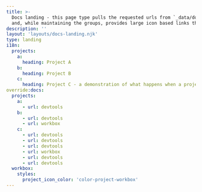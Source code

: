 ```yaml
---
title: >-
  Docs landing - this page type pulls the requested urls from `_data/docs/projects`
  and, while maintaining the groups, provides large icon based links through to them.
description: ''
layout: 'layouts/docs-landing.njk'
type: landing
i18n:
  projects:
    a:
      heading: Project A
    b:
      heading: Project B
    c:
      heading: Project C - a demonstration of what happens when a project has a long title and > 3 children
override:docs:
  projects:
    a:
      - url: devtools
    b:
      - url: devtools
      - url: workbox
    c:
      - url: devtools
      - url: devtools
      - url: devtools
      - url: workbox
      - url: devtools
      - url: devtools
  workbox:
    styles:
      project_icon_color: 'color-project-workbox'
---
```

